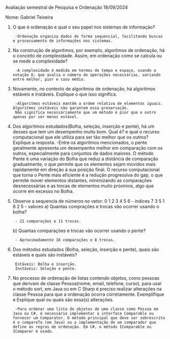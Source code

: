 Avaliação semestral de Pesquisa e Ordenação 18/09/2024

Nome: Gabriel Teixeira

1) O que é ordenação e qual o seu papel nos sistemas de informação?
        
        -Ordenação organiza dados de forma sequencial, facilitando buscas e processamento de informações nos sistemas.

2) Na construção de algoritmos, por exemplo, algoritmos de ordenação, há o conceito de complexidade. Assim, em ordenação como se calcula ou se mede a complexidade?

        -A complexidade é medida em termos de tempo e espaço, usando a notação O, que avalia o número de operações necessárias, variando entre melhor, pior e caso médio.

3) Novamente, no contexto de algoritmos de ordenação, há algoritmos estáveis e instáveis. Explique o que isso significa.
        
        -Algoritmos estáveis mantêm a ordem relativa de elementos iguais. Algoritmos instáveis não garantem essa preservação.
        Nâo significa necessáriamente que um método é pior que o outro apenas por ser menos estável.

4) Dos algoritmos estudados(Bolha, seleção, inserção e pente), há um desses que tem um desempenho muito bom. Qual é? e qual o recurso computacional que ele utiliza para ser tão melhor que os outros? Explique a resposta.
        -Entre os algoritmos mencionados, o pente geralmente apresenta um desempenho melhor em comparação com os outros, especialmente para conjuntos de dados maiores. O método Pente é uma variação do Bolha que reduz a distância de comparação gradualmente, o que permite que os elementos sejam movidos mais rapidamente em direção à sua posição final.
        O recurso computacional que torna o Pente mais eficiente é a redução progressiva do gap, o que permite mover elementos distantes, minimizando as comparações desnecessárias e as trocas de elementos muito próximos, algo que ocorre em excesso no Bolha.

5) Observe a sequencia de números no vetor:
    0 1 2 3 4 5 6   - indices
    7 3 5 1 8 2 5   - valores
    a) Quantas comprações e trocas vão ocorrer usando o bolha?
        
        - 21 comparações e 11 trocas.

    b) Quantas comparações e trocas vão ocorrer usando o pente?
        
        - Aproximadamente 16 comparações e 8 trocas.

6) Dos métodos estudados (Bolha, seleção, inserção e pente), quais são estáveis e quais são instáveis?

        Estáveis: Bolha e inserção.
        Instáveis: Seleção e pente.

7) No processo de ordenação de listas contendo objetos, como pessoas que derivam de classe Pessoa(nome, email, telefone, curso), para usar o método sort, em Java ou em C Sharp é preciso realizar alterações na classe Pessoa para que a ordenação ocorra corretamente. Exemplifique e Explique qual ou quais são essa(s) alterações.
        
        -Para ordenar uma lista de objetos de uma classe como Pessoa em Java ou C#, é necessário implementar a interface Comparable ou fornecer um Comparator. O método principal que deve ser sobrescrito é o compareTo (em Java) ou a implementação de um comparador que define as regras de ordenação. Em C#, o método IComparable ou IComparer é usado.